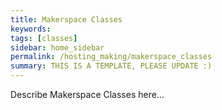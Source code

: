 ```yaml
---
title: Makerspace Classes
keywords: 
tags: [classes]
sidebar: home_sidebar
permalink: /hosting_making/makerspace_classes
summary: THIS IS A TEMPLATE, PLEASE UPDATE :)
---
```


Describe Makerspace Classes here...

